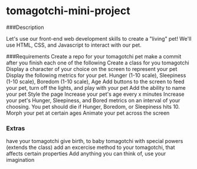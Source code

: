 # tomagotchi-mini-project

###Description

Let's use our front-end web development skills to create a "living" pet! We'll use HTML, CSS, and Javascript to interact with our pet.

###Requirements
Create a repo for your tomagotchi pet
make a commit after you finish each one of the following
Create a class for you tomagotchi
Display a character of your choice on the screen to represent your pet
Display the following metrics for your pet. Hunger (1-10 scale), Sleepiness (1-10 scale), Boredom (1-10 scale), Age
Add buttons to the screen to feed your pet, turn off the lights, and play with your pet
Add the ability to name your pet
Style the page
Increase your pet's age every x minutes
Increase your pet's Hunger, Sleepiness, and Bored metrics on an interval of your choosing.
You pet should die if Hunger, Boredom, or Sleepiness hits 10.
Morph your pet at certain ages
Animate your pet across the screen

### Extras
have your tomagotchi give birth, to baby tomagotchi
with special powers (extends the class)
add an excercise method to your tomagotchi, that affects certain properties
Add anything you can think of, use your imagination
